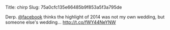 Title: chirp
Slug: 75a0cfc135e66485b9f853a5f3a795de

Derp. <a href="http://twitter.com/facebook">@facebook</a> thinks the highlight of 2014 was not my own wedding, but someone else's wedding... <a href="http://t.co/fWY44NeYNW">http://t.co/fWY44NeYNW</a>
